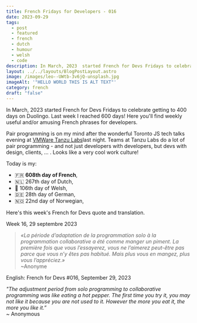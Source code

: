 ```yaml
---
title: French Fridays for Developers - 016
date: 2023-09-29
tags:
  - post
  - featured
  - french
  - dutch
  - humour
  - welsh
  - code
description: In March, 2023  started French for Devs Fridays to celebrate getting to 400 days on Duolingo. Here you'll find weekly useful and/or amusing French phrases for developers.  « La période d’adaptation de la programmation solo à la programmation collaborative a été comme manger un piment. La première fois que vous l’essayerez, vous ne l’aimerez peut-être pas parce que vous n’y êtes pas habitué. Mais plus vous en mangez, plus vous l’appréciez. » ~ Anonyme.  Read the full post for the translation.
layout: ../../layouts/BlogPostLayout.astro
image: /images/leo--UWtb-3v6jQ-unsplash.jpg
imageAlt: '"HELLO WORLD THIS IS ALT TEXT"'
category: french
draft: "false"
---
```

In March, 2023  started French for Devs Fridays to celebrate getting to 400 days on Duolingo. Last week I reached 600 days! Here you'll find weekly useful and/or amusing French phrases for developers. 

Pair programming is on my mind after the wonderful Toronto JS tech talks evening at [VMWare Tanzu Labs](https://tanzu.vmware.com/)last night. Teams at Tanzu Labs do a lot of pair programming - and not just developers with developers, but devs with design, clients, ... . Looks like a very cool work culture!

Today is my:
- 🇫🇷 **608th day of French**, 
- 🇳🇱 267th day of Dutch, 
- 🏴󠁧󠁢󠁷󠁬󠁳󠁿 106th day of Welsh, 
- 🇩🇪 28th day of German,
- 🇳🇴 22nd day of Norwegian,

Here's this week's French for Devs quote and translation. 

Week 16, 29 septembre 2023

>*«La période d’adaptation de la programmation solo à la programmation collaborative a été comme manger un piment. La première fois que vous l’essayerez, vous ne l’aimerez peut-être pas parce que vous n’y êtes pas habitué. Mais plus vous en mangez, plus vous l’appréciez.»* <br>
>~Anonyme

English:  French for Devs #016, September 29, 2023

*"The adjustment period from solo programming to collaborative programming was like eating a hot pepper. The first time you try it, you may not like it because you are not used to it. However the more you eat it, the more you like it.”*<br>
~ Anonymous 

